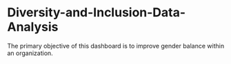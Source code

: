 # Diversity-and-Inclusion-Data-Analysis
The primary objective of this dashboard is to improve gender balance within an organization.
